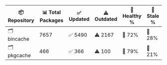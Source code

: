 | 📦 Repository | 📊 Total Packages | ✅ Updated | ⚠️ Outdated | 💚 Healthy % | 🔴 Stale % |
|---------------|-------------------|------------|-------------|-------------|------------|
| 🗂️ bincache | 7657 | ✅ 5490 | ⚠️ 2167 | 💚 72% | 🔴 28% |
| 🗂️ pkgcache | 466 | ✅ 366 | ⚠️ 100 | 💚 79% | 🔴 21% |
